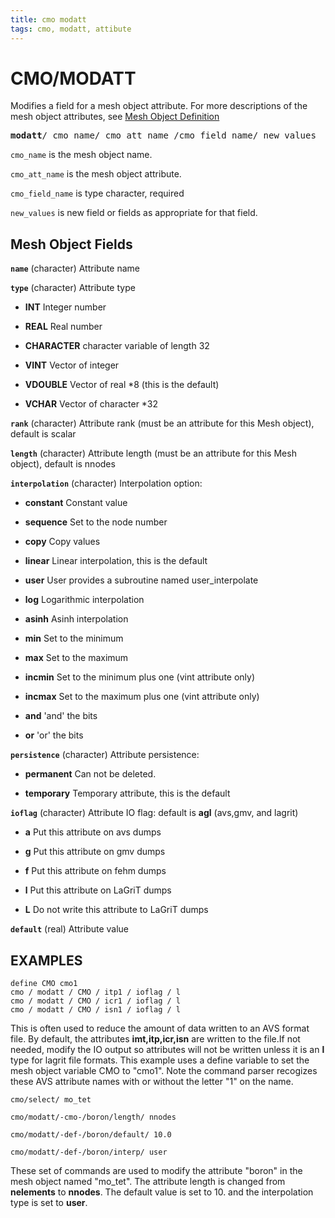 ```yaml
---
title: cmo modatt 
tags: cmo, modatt, attibute
---
```


# CMO/MODATT

Modifies a field for a mesh object attribute.
For more descriptions of the mesh object attributes, see [Mesh Object Definition](../../meshobject.md)

<pre>
<b>modatt</b>/ cmo_name/ cmo_att_name /cmo_field_name/ new_values
</pre>


`cmo_name` is the mesh object name. 

`cmo_att_name` is the mesh object attribute. 

`cmo_field_name` is type character, required

`new_values` is new field or fields as appropriate for that field. 



## Mesh Object Fields


**`name`**            (character) Attribute name


**`type`**            (character) Attribute type

- **INT** Integer number

- **REAL**  Real number

- **CHARACTER**  character variable of length 32

- **VINT**  Vector of integer

- **VDOUBLE**  Vector of real *8 (this is the default)

- **VCHAR**  Vector of character *32



**`rank`**            (character) Attribute rank (must be an attribute for this Mesh object), default is scalar


**`length`**          (character) Attribute length (must be an attribute for this Mesh object), default is nnodes


**`interpolation`**    (character) Interpolation option:

- **constant**        Constant value

- **sequence**        Set to the node number

- **copy**           Copy values

- **linear**       Linear interpolation, this is the default

- **user**           User provides a subroutine named user_interpolate

- **log**             Logarithmic interpolation

- **asinh**           Asinh interpolation

- **min**           Set to the minimum

- **max**              Set to the maximum

- **incmin**           Set to the minimum plus one (vint attribute only)

- **incmax**           Set to the maximum plus one (vint attribute only)

- **and**              'and' the bits

- **or**             'or' the bits



**`persistence`**      (character) Attribute persistence:

- **permanent**       Can not be deleted.

- **temporary**        Temporary attribute, this is the default



**`ioflag`**         (character) Attribute IO flag: default is **agl** (avs,gmv, and lagrit)

- **a**                Put this attribute on avs dumps

- **g**                Put this attribute on gmv dumps

- **f**                 Put this attribute on fehm dumps

- **l**                 Put this attribute on LaGriT dumps

- **L**                 Do not write this attribute to LaGriT dumps


**`default`**          (real) Attribute value




## EXAMPLES

```
define CMO cmo1
cmo / modatt / CMO / itp1 / ioflag / l
cmo / modatt / CMO / icr1 / ioflag / l
cmo / modatt / CMO / isn1 / ioflag / l
```
This is often used to reduce the amount of data written to an AVS format file. By default, the attributes **imt,itp,icr,isn** are written to the file.If not needed, modify the IO output so attributes will not be written unless it is an **l** type for lagrit file formats.
This example uses a define variable to set the mesh object variable CMO to "cmo1". Note the command parser recogizes these AVS attribute names with or without the letter "1" on the name.


```
cmo/select/ mo_tet

cmo/modatt/-cmo-/boron/length/ nnodes

cmo/modatt/-def-/boron/default/ 10.0

cmo/modatt/-def-/boron/interp/ user
```
These set of commands are used to modify the attribute "boron" in the mesh object named "mo_tet". 
The attribute length is changed from **nelements** to **nnodes**. The default value is set to 10. and the interpolation type is set to **user**.
